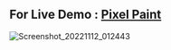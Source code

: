 ## For Live Demo  : [Pixel Paint](https://siddhartha-star-dev.github.io)

![Screenshot_20221112_012443](https://user-images.githubusercontent.com/62833565/201425390-ae3131a8-e429-4c52-b457-7b4ea8f1982b.png)

